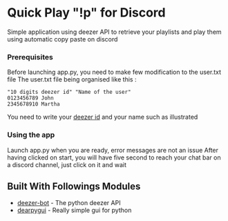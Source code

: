 # Quick Play "!p" for Discord

Simple application using deezer API to retrieve your playlists and play them using automatic copy paste on discord

### Prerequisites

Before launching app.py, you need to make few modification to the user.txt file
The user.txt file being organised like this :

```
"10 digits deezer id" "Name of the user"
0123456789 John
2345678910 Martha
```
You need to write your [deezer id](https://support.deezer.com/hc/fr/articles/115004530369-Comment-trouver-mon-identifiant-Deezer) and your name such as illustrated


### Using the app

Launch app.py when you are ready, error messages are not an issue
After having clicked on start, you will have five second to reach your chat bar on a discord channel, just click on it and wait

## Built With Followings Modules

* [deezer-bot](http://www.dropwizard.io/1.0.2/docs/) - The python deezer API
* [dearpygui](https://maven.apache.org/) - Really simple gui for python